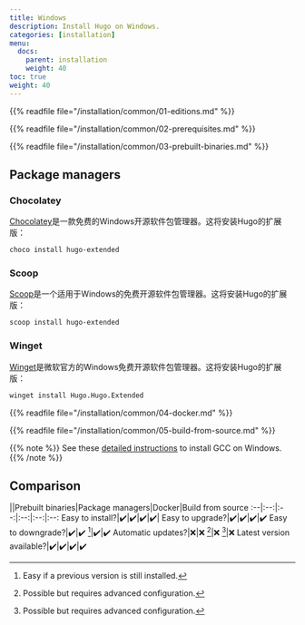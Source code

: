 ```yaml
---
title: Windows
description: Install Hugo on Windows.
categories: [installation]
menu:
  docs:
    parent: installation
    weight: 40
toc: true
weight: 40
---
```

{{% readfile file="/installation/common/01-editions.md" %}}

{{% readfile file="/installation/common/02-prerequisites.md" %}}

{{% readfile file="/installation/common/03-prebuilt-binaries.md" %}}

## Package managers

### Chocolatey

[Chocolatey]是一款免费的Windows开源软件包管理器。这将安装Hugo的扩展版：

```sh
choco install hugo-extended
```

[Chocolatey]: https://chocolatey.org/

### Scoop

[Scoop]是一个适用于Windows的免费开源软件包管理器。这将安装Hugo的扩展版：

```sh
scoop install hugo-extended
```

[Scoop]: https://scoop.sh/

### Winget

[Winget]是微软官方的Windows免费开源软件包管理器。这将安装Hugo的扩展版：

```sh
winget install Hugo.Hugo.Extended
```

[Winget]: https://learn.microsoft.com/en-us/windows/package-manager/

{{% readfile file="/installation/common/04-docker.md" %}}

{{% readfile file="/installation/common/05-build-from-source.md" %}}

{{% note %}}
See these [detailed instructions](https://discourse.gohugo.io/t/41370) to install GCC on Windows.
{{% /note %}}

## Comparison

||Prebuilt binaries|Package managers|Docker|Build from source
:--|:--:|:--:|:--:|:--:|:--:
Easy to install?|:heavy_check_mark:|:heavy_check_mark:|:heavy_check_mark:|:heavy_check_mark:|
Easy to upgrade?|:heavy_check_mark:|:heavy_check_mark:|:heavy_check_mark:|:heavy_check_mark:
Easy to downgrade?|:heavy_check_mark:|:heavy_check_mark: [^2]|:heavy_check_mark:|:heavy_check_mark:
Automatic updates?|:x:|:x: [^1]|:x: [^1]|:x:
Latest version available?|:heavy_check_mark:|:heavy_check_mark:|:heavy_check_mark:|:heavy_check_mark:

[^1]: Possible but requires advanced configuration.
[^2]: Easy if a previous version is still installed.
